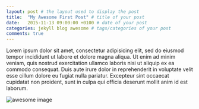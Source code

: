 ```yaml
---
layout: post # the layout used to display the post
title:  "My Awesome First Post" # title of your post
date:   2015-11-13 09:00:00 +0100 # date of your post
categories: jekyll blog awesome # tags/categories of your post
comments: true
---
```


Lorem ipsum dolor sit amet, consectetur adipisicing elit, sed do eiusmod tempor incididunt ut labore et dolore magna aliqua. Ut enim ad minim veniam, quis nostrud exercitation ullamco laboris nisi ut aliquip ex ea commodo consequat. Duis aute irure dolor in reprehenderit in voluptate velit esse cillum dolore eu fugiat nulla pariatur. Excepteur sint occaecat cupidatat non proident, sunt in culpa qui officia deserunt mollit anim id est laborum.

![awesome image](http://awesome.naquadah.org/images/6mon.medium.png)

